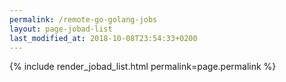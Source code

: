 ```yaml
---
permalink: /remote-go-golang-jobs
layout: page-jobad-list
last_modified_at: 2018-10-08T23:54:33+0200
---
```

{% include render_jobad_list.html permalink=page.permalink %}
